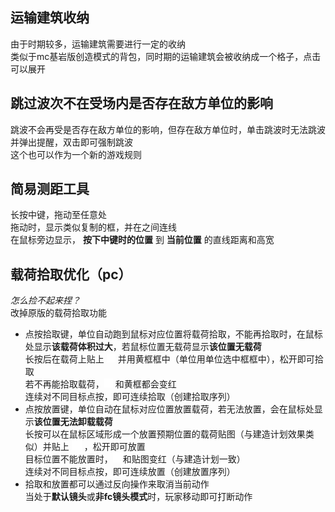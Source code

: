 ## 运输建筑收纳
由于时期较多，运输建筑需要进行一定的收纳  
类似于mc基岩版创造模式的背包，同时期的运输建筑会被收纳成一个格子，点击可以展开   
## 跳过波次不在受场内是否存在敌方单位的影响
跳波不会再受是否存在敌方单位的影响，但存在敌方单位时，单击跳波时无法跳波并弹出提醒，双击即可强制跳波  
这个也可以作为一个新的游戏规则
## 简易测距工具
长按中键，拖动至任意处  
拖动时，显示类似复制的框，并在之间连线  
在鼠标旁边显示， **按下中键时的位置** 到 **当前位置** 的直线距离和高宽
## 载荷拾取优化（pc）
*怎么捡不起来捏？*  
改掉原版的载荷拾取功能  
- 点按拾取键，单位自动跑到鼠标对应位置将载荷拾取，不能再拾取时，在鼠标处显示**该载荷体积过大**，若鼠标位置无载荷显示**该位置无载荷**  
长按后在载荷上贴上 ![alt text](图/load.png) 并用黄框框中（单位用单位选中框框中），松开即可拾取  
若不再能拾取载荷，![alt text](图/load.png) 和黄框都会变红  
连续对不同目标点按，即可连续拾取（创建拾取序列）  
- 点按放置键，单位自动在鼠标对应位置放置载荷，若无法放置，会在鼠标处显示**该位置无法卸载载荷**  
长按可以在鼠标区域形成一个放置预期位置的载荷贴图（与建造计划效果类似）并贴上 ![alt text](图/download.png) ，松开即可放置  
目标位置不能放置时，![alt text](图/download.png)和贴图变红（与建造计划一致）   
连续对不同目标点按，即可连续放置（创建放置序列）
- 拾取和放置都可以通过反向操作来取消当前动作  
当处于**默认镜头**或**非fc镜头模式**时，玩家移动即可打断动作  

